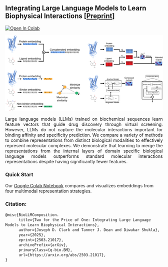 ## Integrating Large Language Models to Learn Biophysical Interactions [[Preprint](https://arxiv.org/abs/2503.21017)]

[![Open In Colab](https://colab.research.google.com/assets/colab-badge.svg)](https://colab.research.google.com/github/jjoecclark/BioLLMComposition/blob/main/BioLLMComposition.ipynb)

![TOC](toc.jpg) 

<div align="justify">
Large language models (LLMs) trained on biochemical sequences learn feature vectors that guide drug discovery through virtual screening. However, LLMs do not capture the molecular interactions important for binding affinity and specificity prediction. We compare a variety of methods to combine representations from distinct biological modalities to effectively represent molecular complexes. We demonstrate that learning to merge the representations from the internal layers of domain specific biological language models outperforms standard molecular interactions representations despite having significantly fewer features. 
</div>

### Quick Start
Our [Google Colab Notebook](https://colab.research.google.com/github/jjoecclark/PepFusion/blob/main/examples/PepFusion.ipynb) compares and visualizes embeddings from four multimodal representation strategies.

### Citation:
```
@misc{BioLLMComposition.
      title={Two for the Price of One: Integrating Large Language Models to Learn Biophysical Interactions}, 
      author={Joseph D. Clark and Tanner J. Dean and Diwakar Shukla},
      year={2025},
      eprint={2503.21017},
      archivePrefix={arXiv},
      primaryClass={q-bio.BM},
      url={https://arxiv.org/abs/2503.21017}, 
}
```
